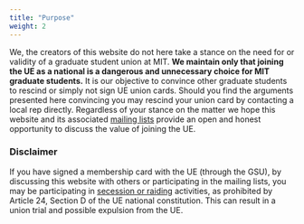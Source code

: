 ```yaml
---
title: "Purpose"
weight: 2
---
```


We, the creators of this website do not here take a stance on the need for or validity of a graduate student union at MIT.
**We maintain only that joining the UE as a national is a dangerous and unnecessary choice for MIT graduate students.**
It is our objective to convince other graduate students to rescind or simply not sign UE union cards.
Should you find the arguments presented here convincing you may rescind your union card by contacting a local rep directly.
Regardless of your stance on the matter we hope this website and its associated [mailing lists](https://domain.org/signup) provide an open and honest opportunity to discuss the value of joining the UE.

### Disclaimer
If you have signed a membership card with the UE (through the GSU), by discussing this website with others or participating in the mailing lists, you may be participating in [secession or raiding](https://en.wikipedia.org/wiki/Union_raid) activities, as prohibited by Article 24, Section D of the UE national constitution.
This can result in a union trial and possible expulsion from the UE.
